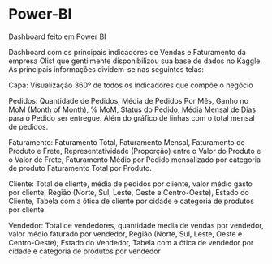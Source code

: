 # Power-BI
Dashboard feito em Power BI

Dashboard com os principais indicadores de Vendas e Faturamento da empresa Olist que gentilmente disponibilizou sua base de dados no Kaggle.
As principais informações dividem-se nas seguintes telas:

Capa: Visualização 360º de todos os indicadores que compõe o negócio

Pedidos: Quantidade de Pedidos, Média de Pedidos Por Mês, Ganho no MoM (Month of Month), % MoM, Status do Pedido, Média Mensal de Dias para o Pedido ser entregue. 
Além do gráfico de linhas com o total mensal de pedidos.

Faturamento: Faturamento Total, Faturamento Mensal, Faturamento de Produto e Frete, Representatividade (Proporção) entre o Valor do Produto e o Valor de Frete, 
Faturamento Médio por Pedido mensalizado por categoria de produto Faturamento Total por Produto.

Cliente: Total de cliente, média de pedidos por cliente, valor médio gasto por cliente, Região (Norte, Sul, Leste, Oeste e Centro-Oeste), Estado do Cliente, 
Tabela com a ótica de cliente por cidade e categoria de produtos por cliente.

Vendedor: Total de vendedores, quantidade média de vendas por vendedor, valor médio faturado por vendedor, Região (Norte, Sul, Leste, Oeste e Centro-Oeste), Estado do Vendedor, 
Tabela com a ótica de vendedor por cidade e categoria de produtos por vendedor
